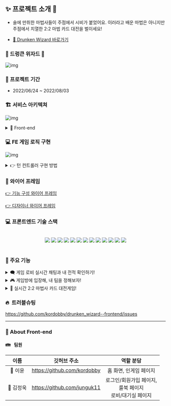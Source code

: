 ## ✨ 프로젝트 소개 🔮

- 술에 만취한 마법사들이 주점에서 시비가 붙었어요. 이러라고 배운 마법은 아니지만 주점에서 치열한 2:2 마법 카드 대전을 벌이세요!

* [🔮 Drunken Wizard 바로가기](https://drunken-wizard.com)

### 🧙 드렁큰 위자드 🍻

![img](./src/images/readme/bg.webp)

### 📆 프로젝트 기간

- 2022/06/24 ~ 2022/08/03

### 🏗 서비스 아키텍쳐

![img](./src/images/readme/architecture.webp)

<details>
<summary>💖 Front-end </summary>

#### React + Typescript

<li>자바스크립트 라이브러리인 리액트를 중심으로 개발</li>
<li>Typescript : 컴파일 단계에서 타입 관련 에러를 막을 수 있으며, 크로스 브라우징(브라우저 호환성) 문제 해결</li>

#### React Query

<li>데이터 캐싱이 가능하고 Redux의 불필요한 코드를 작성할 필요가 없음</li>
<li>에러, 로딩, fetching 기능을 한 번에 사용이 가능함</li>

#### Redux Toolkit

<li>Ingame 페이지에서 관리해야하는 상태가 많아지고 구조가 복잡해지면서 상태관리 시 props 사용이 부담스러웠고, state 갱신에 관한 에러를 방지하기 위해 Redux를 사용
<li>Redux Toolkit을 사용하면 Redux의 보일러 플레이트 코드가 줄고, redux devtool, immer, reselect 등의 라이브러리들이 내장되어 있어서 패키지 의존성을 줄여주기 때문에 Redux Tookit 사용을 결정</li>

#### Stomp & sockJS

<li> Java Spring과의 통신 및 webSocket 채팅 기능을 구현</li>
</details>

### 💻 FE 게임 로직 구현

![img](./src/images/readme/gameLogic.webp)

<details>
<summary>👉 턴 컨트롤러 구현 방법 </summary>

- [1] 웹소켓에서 받는 메세지 타입으로 현재의 턴을 인지
- [2] senderId와 플레이어 고유 Id를 비교해 nowPlayer와 waitingPlayer 구분
- [3] useState를 이용, 게임의 status를 변경해 유저들이 각기 다른 액션을 취하고 데이터를 저장할 수 있도록 함
</details>

### 🎨 와이어 프레임

[ 👉 기능 구성 와이어 프레임 ](https://www.figma.com/file/OPlDwSHBgppHPfrDZBmtef/Untitled?node-id=259%3A2)

[ 👉 디자이너 와이어 프레임 ](https://www.figma.com/file/shuiI7skCdbrlCa7CElXDc/%ED%95%AD%ED%95%B47%EA%B8%B0_%EC%A3%BD%EC%96%B4%EC%84%9C%EA%B0%90%EB%8A%94%EB%88%88_Drunken-Wizard?node-id=0%3A1)

### 💻 프론트엔드 기술 스택

<center>
<br/>
<div style="display: inline;">
<img src="https://img.shields.io/badge/react-61DAFB?style=for-the-badge&logo=react&logoColor=white">
<img src="https://img.shields.io/badge/typescript-3178C6?style=for-the-badge&logo=typescript&logoColor=white">
<img src="https://img.shields.io/badge/redux_toolkit-764ABC?style=for-the-badge&logo=redux&logoColor=white">
<img src="https://img.shields.io/badge/reactquery-61DAFB?style=for-the-badge&logo=reactquery&logoColor=FF4154">
</div>

<div style="display: inline;">
<img src="https://img.shields.io/badge/styled_components-DB7093?style=for-the-badge&logo=styledcomponents&logoColor=white">
<img src="https://img.shields.io/badge/axios-6236FF?style=for-the-badge&logo=axios&logoColor=white">
<img src="https://img.shields.io/badge/stompjs-010101?style=for-the-badge&logo=&logoColor=white">
<img src="https://img.shields.io/badge/sass-CC6699?style=for-the-badge&logo=sass&logoColor=white">
</div>

<div style="display: inline;">
<img src="https://img.shields.io/badge/html5-E34F26?style=for-the-badge&logo=html5&logoColor=white">
<img src="https://img.shields.io/badge/css-1572B6?style=for-the-badge&logo=css3&logoColor=white">
<img src="https://img.shields.io/badge/javascript-F7DF1E?style=for-the-badge&logo=javascript&logoColor=black">
</div>

<div style="display: inline;">
<img src="https://img.shields.io/badge/github-181717?style=for-the-badge&logo=github&logoColor=white">
<img src="https://img.shields.io/badge/git-F05032?style=for-the-badge&logo=git&logoColor=white"></div>
</center>
<br>

### 🔧 주요 기능

<details>
<summary>🗨️ 게임 로비 실시간 채팅과 내 전적 확인하기!</summary>

- 여러 유저가 함께 대화할 수 있도록 게임 로비에서 다대다 채팅을 구현했습니다.
- 나만의 게임 전적을 게임 로비화면에서 확인할 수 있습니다.

</details>
<details>
<summary>🎮 게임방에 입장해, 내 팀을 정해보자!</summary>

- 유저는 게임방을 직접 개설할 수도 있고, 다른 유저가 만든 방에 입장해도 됩니다!
- 원하는 팀을 선택해 게임을 플레이할 수도 있답니다!

</details>
<details>
<summary>🧙 실시간 2:2 마법사 카드 대전게임!</summary>

- 공격, 보조, 아이템, 저주 등 4가지 타입의 다양한 카드를 이용한 2:2 카드 게임을 구현했습니다.
- 각 캐릭터마다의 고유 특성이 있어, 직업에 따른 다양한 전략을 구상할 수 있습니다.
</details>

### 🔥 &nbsp;트러블슈팅

https://github.com/kordobby/drunken_wizard--frontend/issues

<hr/>

### 💖 About Front-end

#### 👪 &nbsp; 팀원

|   이름    |         깃허브 주소         |                            역할 분담                            |
| :-------: | :-------------------------: | :-------------------------------------------------------------: |
|  👧 이윤  | https://github.com/kordobby |                     홈 화면, 인게임 페이지                      |
| 👦 김정욱 | https://github.com/junguk11 | 로그인/회원가입 페이지,<br/> 룰북 페이지<br/>로비/대기실 페이지 |
